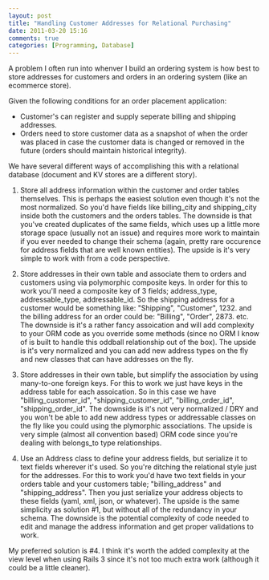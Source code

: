 ```yaml
---
layout: post
title: "Handling Customer Addresses for Relational Purchasing"
date: 2011-03-20 15:16
comments: true
categories: [Programming, Database]
---
```


A problem I often run into whenver I build an ordering system is how best to store addresses for customers and orders in an ordering system (like an ecommerce store).

Given the following conditions for an order placement application:

* Customer's can register and supply seperate billing and shipping addresses.
* Orders need to store customer data as a snapshot of when the order was placed in case the customer data is changed or removed in the future (orders should maintain historical integrity).


We have several different ways of accomplishing this with a relational database (document and KV stores are a different story).

1. Store all address information within the customer and order tables themselves. This is perhaps the easiest solution even though it's not the most normalized. So you'd have fields like billing_city and shipping_city inside both the customers and the orders tables. The downside is that you've created duplicates of the same fields, which uses up a little more storage space (usually not an issue) and requires more work to maintain if you ever needed to change their schema (again, pretty rare occurence for address fields that are well known entities). The upside is it's very simple to work with from a code perspective.

2. Store addresses in their own table and associate them to orders and customers using via polymorphic composite keys. In order for this to work you'll need a composite key of 3 fields; address_type, addressable_type, addressable_id. So the shipping address for a customer would be something like: "Shipping", "Customer", 1232. and the billing address for an order could be: "Billing", "Order", 2873. etc. The downside is it's a rather fancy assoication and will add complexity to your ORM code as you override some methods (since no ORM I know of is built to handle this oddball relationship out of the box). The upside is it's very normalized and you can add new address types on the fly and new classes that can have addresses on the fly.

3. Store addresses in their own table, but simplify the association by using many-to-one foreign keys. For this to work we just have keys in the address table for each assoication. So in this case we have "billing_customer_id", "shipping_customer_id", "billing_order_id", "shipping_order_id". The downside is it's not very normalized / DRY and you won't be able to add new address types or addressable classes on the fly like you could using the plymorphic associations. The upside is very simple (almost all convention based) ORM code since you're dealing with belongs_to type relationships.

4. Use an Address class to define your address fields, but serialize it to text fields wherever it's used. So you're ditching the relational style just for the addresses. For this to work you'd have two text fields in your orders table and your customers table; "billing_address" and "shipping_address". Then you just serialize your address objects to these fields (yaml, xml, json, or whatever). The upside is the same simplicity as solution #1, but without all of the redundancy in your schema. The downside is the potential complexity of code needed to edit and manage the address information and get proper validations to work.

My preferred solution is #4. I think it's worth the added complexity at the view level when using Rails 3 since it's not too much extra work (although it could be a little cleaner).

